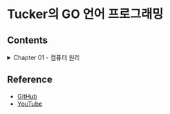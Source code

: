# Tucker의 GO 언어 프로그래밍

## Contents
<details>
<summary>Chapter 01 - 컴퓨터 원리</summary>

+ [Summary](./ch01/README.md)
+ [Quiz](./ch01/quiz01/README.md)

</details>

## Reference
- [GitHub](https://github.com/tuckersGo/musthaveGo)
- [YouTube](https://www.youtube.com/c/TuckerProgramming)
